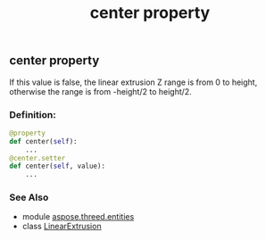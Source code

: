 ﻿---
title: center property
second_title: Aspose.3D for Python via .NET API References
description: 
type: docs
weight: 100
url: /python-net/aspose.threed.entities/linearextrusion/center/
is_root: false
---

## center property


If this value is false, the linear extrusion Z range is from 0 to height, otherwise the range is from -height/2 to height/2.
### Definition:
```python
@property
def center(self):
    ...
@center.setter
def center(self, value):
    ...
```

### See Also
* module [aspose.threed.entities](../../)
* class [LinearExtrusion](/3d/python-net/aspose.threed.entities/linearextrusion)
